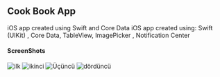 ## Cook Book App
iOS app created using Swift and Core Data
iOS app created using: Swift (UIKit) , Core Data, TableView, ImagePicker , Notification Center

#### ScreenShots
![ilk](https://user-images.githubusercontent.com/39503844/155020003-ec35c5e7-cac3-4cc9-9551-cec57b4d43e7.png)
![ikinci](https://user-images.githubusercontent.com/39503844/155020025-50790ce9-033b-47dc-b50e-edcd936fb37a.png)
![Üçüncü](https://user-images.githubusercontent.com/39503844/155020031-fbafa24d-df48-4ab0-9a64-caba52369c02.png)
![dördüncü](https://user-images.githubusercontent.com/39503844/155020034-77291a88-98de-4fed-85c7-0abb086f4f6f.png)
